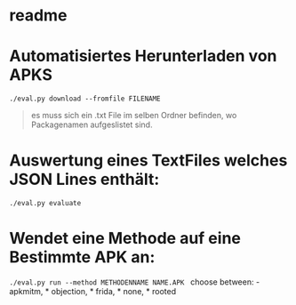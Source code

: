 # readme



# Automatisiertes Herunterladen von APKS
`./eval.py download --fromfile FILENAME `
  > es muss sich ein .txt File im selben Ordner befinden, wo Packagenamen aufgeslistet sind.


# Auswertung eines TextFiles welches JSON Lines enthält:
`./eval.py evaluate`

# Wendet eine Methode auf eine Bestimmte APK an:
`./eval.py run --method METHODENNAME NAME.APK `
choose between:
    - apkmitm,
    * objection,
    * frida,
    * none,
    * rooted 
